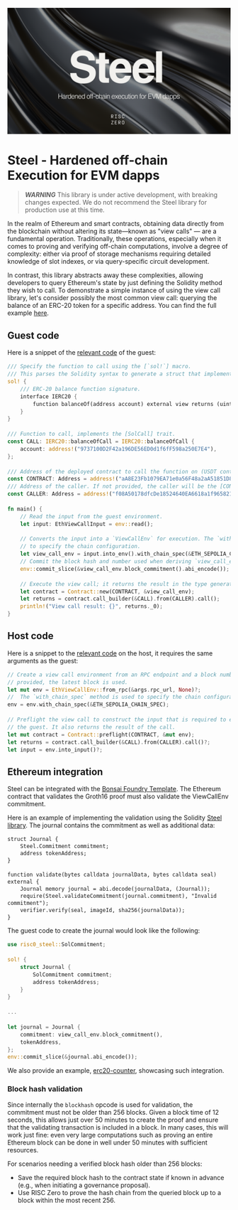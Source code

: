 ![Steel banner](./steel-banner.png)

# Steel - Hardened off-chain Execution for EVM dapps

> ***WARNING***
> This library is under active development, with breaking changes expected.
> We do not recommend the Steel library for production use at this time.

In the realm of Ethereum and smart contracts, obtaining data directly from the blockchain without altering its state—known as "view calls" — are a fundamental operation.
Traditionally, these operations, especially when it comes to proving and verifying off-chain computations, involve a degree of complexity: either via proof of storage mechanisms requiring detailed knowledge of slot indexes, or via query-specific circuit development.

In contrast, this library abstracts away these complexities, allowing developers to query Ethereum's state by just defining the Solidity method they wish to call.
To demonstrate a simple instance of using the view call library, let's consider possibly the most common view call: querying the balance of an ERC-20 token for a specific address.
You can find the full example [here](../examples/erc20/README.md).

## Guest code

Here is a snippet of the [relevant code](../examples/erc20/methods/guest/src/main.rs) of the guest:

```rust
/// Specify the function to call using the [`sol!`] macro.
/// This parses the Solidity syntax to generate a struct that implements the [SolCall] trait.
sol! {
    /// ERC-20 balance function signature.
    interface IERC20 {
        function balanceOf(address account) external view returns (uint);
    }
}

/// Function to call, implements the [SolCall] trait.
const CALL: IERC20::balanceOfCall = IERC20::balanceOfCall {
    account: address!("9737100D2F42a196DE56ED0d1f6fF598a250E7E4"),
};

/// Address of the deployed contract to call the function on (USDT contract on Sepolia).
const CONTRACT: Address = address!("aA8E23Fb1079EA71e0a56F48a2aA51851D8433D0");
/// Address of the caller. If not provided, the caller will be the [CONTRACT].
const CALLER: Address = address!("f08A50178dfcDe18524640EA6618a1f965821715");

fn main() {
    // Read the input from the guest environment.
    let input: EthViewCallInput = env::read();

    // Converts the input into a `ViewCallEnv` for execution. The `with_chain_spec` method is used
    // to specify the chain configuration.
    let view_call_env = input.into_env().with_chain_spec(&ETH_SEPOLIA_CHAIN_SPEC);
    // Commit the block hash and number used when deriving `view_call_env` to the journal.
    env::commit_slice(&view_call_env.block_commitment().abi_encode());

    // Execute the view call; it returns the result in the type generated by the `sol!` macro.
    let contract = Contract::new(CONTRACT, &view_call_env);
    let returns = contract.call_builder(&CALL).from(CALLER).call();
    println!("View call result: {}", returns._0);
}

```

## Host code

Here is a snippet to the [relevant code](../examples/erc20/host/src/main.rs) on the host, it requires the same arguments as the guest:

```rust
// Create a view call environment from an RPC endpoint and a block number. If no block number is
// provided, the latest block is used.
let mut env = EthViewCallEnv::from_rpc(&args.rpc_url, None)?;
//  The `with_chain_spec` method is used to specify the chain configuration.
env = env.with_chain_spec(&ETH_SEPOLIA_CHAIN_SPEC);

// Preflight the view call to construct the input that is required to execute the function in
// the guest. It also returns the result of the call.
let mut contract = Contract::preflight(CONTRACT, &mut env);
let returns = contract.call_builder(&CALL).from(CALLER).call()?;
let input = env.into_input()?;
```

## Ethereum integration

Steel can be integrated with the [Bonsai Foundry Template]. The Ethereum contract that validates the Groth16 proof must also validate the ViewCallEnv commitment.

Here is an example of implementing the validation using the Solidity [Steel library]. The journal contains the commitment as well as additional data:

```Solidity
struct Journal {
    Steel.Commitment commitment;
    address tokenAddress;
}

function validate(bytes calldata journalData, bytes calldata seal) external {
    Journal memory journal = abi.decode(journalData, (Journal));
    require(Steel.validateCommitment(journal.commitment), "Invalid commitment");
    verifier.verify(seal, imageId, sha256(journalData));
}
```

The guest code to create the journal would look like the following:

```rust
use risc0_steel::SolCommitment;

sol! {
    struct Journal {
        SolCommitment commitment;
        address tokenAddress;
    }
}

...

let journal = Journal {
    commitment: view_call_env.block_commitment(),
    tokenAddress,
};
env::commit_slice(&journal.abi_encode());
```

We also provide an example, [erc20-counter], showcasing such integration.

### Block hash validation

Since internally the `blockhash` opcode is used for validation, the commitment must not be older than 256 blocks.
Given a block time of 12 seconds, this allows just over 50 minutes to create the proof and ensure that the validating transaction is included in a block.
In many cases, this will work just fine: even very large computations such as proving an entire Ethereum block can be done in well under 50 minutes with sufficient resources.

For scenarios needing a verified block hash older than 256 blocks:

* Save the required block hash to the contract state if known in advance (e.g., when initiating a governance proposal).
* Use RISC Zero to prove the hash chain from the queried block up to a block within the most recent 256.

[erc20-counter]: ../examples/erc20-counter/README.md
[Bonsai Foundry Template]: https://github.com/risc0/bonsai-foundry-template
[Steel library]: ../contracts/src/steel/Steel.sol

